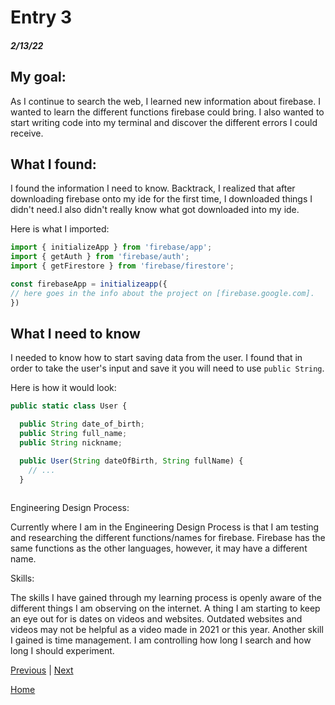 # Entry 3
##### 2/13/22

## My goal: 

As I continue to search the web, I learned new information about firebase. I wanted to learn the different functions firebase could bring. I also wanted to start writing code into my terminal and discover the different errors I could receive. 

## What I found: 

I found the information I need to know. Backtrack, I realized that after downloading firebase onto my ide for the first time, I downloaded things I didn't need.I also didn't really know what got downloaded into my ide. 

Here is what I imported: 

```js
import { initializeApp } from 'firebase/app';
import { getAuth } from 'firebase/auth';
import { getFirestore } from 'firebase/firestore';

const firebaseApp = initializeapp({
// here goes in the info about the project on [firebase.google.com].
})

```
## What I need to know

I needed to know how to start saving data from the user. I found that in order to take the user's input and save it you will need to use `public String`. 

Here is how it would look: 

```js
public static class User {

  public String date_of_birth;
  public String full_name;
  public String nickname;

  public User(String dateOfBirth, String fullName) {
    // ...
  }
  
 ```
 
Engineering Design Process: 

Currently where I am in the Engineering Design Process is that I am testing and researching the different functions/names for firebase. Firebase has the same functions as the other languages, however, it may have a different name. 

Skills: 

The skills I have gained through my learning process is openly aware of the different things I am observing on the internet. A thing I am starting to keep an eye out for is dates on videos and websites. Outdated websites and videos may not be helpful as a video made in 2021 or this year. Another skill I gained is time management. I am controlling how long I search and how long I should experiment. 



[Previous](entry02.md) | [Next](entry04.md)

[Home](../README.md)
